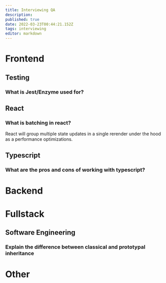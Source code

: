 ```yaml
---
title: Interviewing QA
description: 
published: true
date: 2022-03-23T00:44:21.152Z
tags: interviewing
editor: markdown
---
```


# Frontend
## Testing
### What is Jest/Enzyme used for?
## React
### What is batching in react?
React will group multiple state updates in a single rerender under the hood as a performance optimizations.
## Typescript
### What are the pros and cons of working with typescript?
# Backend

# Fullstack
## Software Engineering
### Explain the difference between classical and prototypal inheritance

# Other
